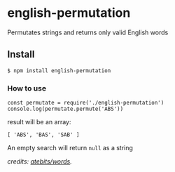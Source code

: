 # english-permutation
Permutates strings and returns only valid English words

## Install
```
$ npm install english-permutation
```

### How to use
```
const permutate = require('./english-permutation')
console.log(permutate.permute('ABS')) 
```
result will be an array:
```
[ 'ABS', 'BAS', 'SAB' ]
```
An empty search will return `null` as a string

_credits: [atebits/words](https://github.com/atebits/Words)._
